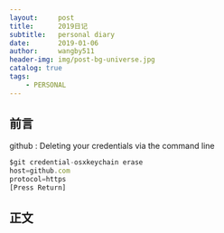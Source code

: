 ```yaml
---
layout:     post
title:      2019日记
subtitle:   personal diary
date:       2019-01-06
author:     wangby511
header-img: img/post-bg-universe.jpg
catalog: true
tags:
    - PERSONAL
---
```



## 前言

github : Deleting your credentials via the command line
```javascript
$git credential-osxkeychain erase
host=github.com
protocol=https
[Press Return]
```


## 正文

